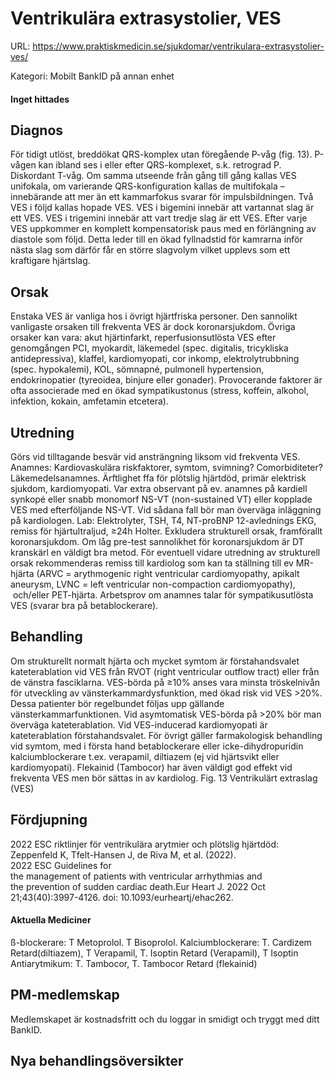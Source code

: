 # Ventrikulära extrasystolier, VES

URL: https://www.praktiskmedicin.se/sjukdomar/ventrikulara-extrasystolier-ves/



Kategori: Mobilt BankID på annan enhet

#### Inget hittades

## Diagnos

För tidigt utlöst, breddökat QRS-komplex utan föregående P-våg (fig. 13). P-vågen kan ibland ses i eller efter QRS-komplexet, s.k. retrograd P. Diskordant T-våg. Om samma utseende från gång till gång kallas VES unifokala, om varierande QRS-konfiguration kallas de multifokala – innebärande att mer än ett kammarfokus svarar för impulsbildningen. Två VES i följd kallas hopade VES. VES i bigemini innebär att vartannat slag är ett VES. VES i trigemini innebär att vart tredje slag är ett VES. Efter varje VES uppkommer en komplett kompensatorisk paus med en förlängning av diastole som följd. Detta leder till en ökad fyllnadstid för kamrarna inför nästa slag som därför får en större slagvolym vilket upplevs som ett kraftigare hjärtslag.

## Orsak

Enstaka VES är vanliga hos i övrigt hjärtfriska personer. Den sannolikt vanligaste orsaken till frekventa VES är dock koronarsjukdom. Övriga orsaker kan vara: akut hjärtinfarkt, reperfusionsutlösta VES efter genomgången PCI, myokardit, läkemedel (spec. digitalis, tricykliska antidepressiva), klaffel, kardiomyopati, cor inkomp, elektrolytrubbning (spec. hypokalemi), KOL, sömnapné, pulmonell hypertension, endokrinopatier (tyreoidea, binjure eller gonader). Provocerande faktorer är ofta associerade med en ökad sympatikustonus (stress, koffein, alkohol, infektion, kokain, amfetamin etcetera).

## Utredning

Görs vid tilltagande besvär vid ansträngning liksom vid frekventa VES.
Anamnes: Kardiovaskulära riskfaktorer, symtom, svimning? Comorbiditeter? Läkemedelsanamnes. Ärftlighet ffa för plötslig hjärtdöd, primär elektrisk sjukdom, kardiomyopati.
Var extra observant på ev. anamnes på kardiell synkopé eller snabb monomorf NS-VT (non-sustained VT) eller kopplade VES med efterföljande NS-VT. Vid sådana fall bör man överväga inläggning på kardiologen.
Lab: Elektrolyter, TSH, T4, NT-proBNP
12-avlednings EKG, remiss för hjärtultraljud, ≥24h Holter. Exkludera strukturell orsak, framförallt koronarsjukdom. Om låg pre-test sannolikhet för koronarsjukdom är DT kranskärl en väldigt bra metod. För eventuell vidare utredning av strukturell orsak rekommenderas remiss till kardiolog som kan ta ställning till ev MR-hjärta (ARVC = arythmogenic right ventricular cardiomyopathy, apikalt aneurysm, LVNC = left ventricular non-compaction cardiomyopathy),  och/eller PET-hjärta. Arbetsprov om anamnes talar för sympatikusutlösta VES (svarar bra på betablockerare).

## Behandling

Om strukturellt normalt hjärta och mycket symtom är förstahandsvalet kateterablation vid VES från RVOT (right ventricular outflow tract) eller från de vänstra fasciklarna. VES-börda på ≥10% anses vara minsta tröskelnivån för utveckling av vänsterkammardysfunktion, med ökad risk vid VES >20%. Dessa patienter bör regelbundet följas upp gällande vänsterkammarfunktionen. Vid asymtomatisk VES-börda på >20% bör man överväga kateterablation.
Vid VES-inducerad kardiomyopati är kateterablation förstahandsvalet.
För övrigt gäller farmakologisk behandling vid symtom, med i första hand betablockerare eller icke-dihydropuridin kalciumblockerare t.ex. verapamil, diltiazem (ej vid hjärtsvikt eller kardiomyopati). Flekainid (Tambocor) har även väldigt god effekt vid frekventa VES men bör sättas in av kardiolog.
Fig. 13 Ventrikulärt extraslag (VES)

## Fördjupning

2022 ESC riktlinjer för ventrikulära arytmier och plötslig hjärtdöd: Zeppenfeld K, Tfelt-Hansen J, de Riva M, et al. (2022). 2022 ESC Guidelines for the management of patients with ventricular arrhythmias and the prevention of sudden cardiac death.Eur Heart J. 2022 Oct 21;43(40):3997-4126. doi: 10.1093/eurheartj/ehac262.

#### Aktuella Mediciner

ß-blockerare: T Metoprolol. T Bisoprolol.
Kalciumblockerare: T. Cardizem Retard(diltiazem), T Verapamil, T. Isoptin Retard (Verapamil), T Isoptin
Antiarytmikum: T. Tambocor, T. Tambocor Retard (flekainid)

## PM-medlemskap

Medlemskapet är kostnadsfritt och du loggar in smidigt och tryggt med ditt BankID.

## Nya behandlingsöversikter


